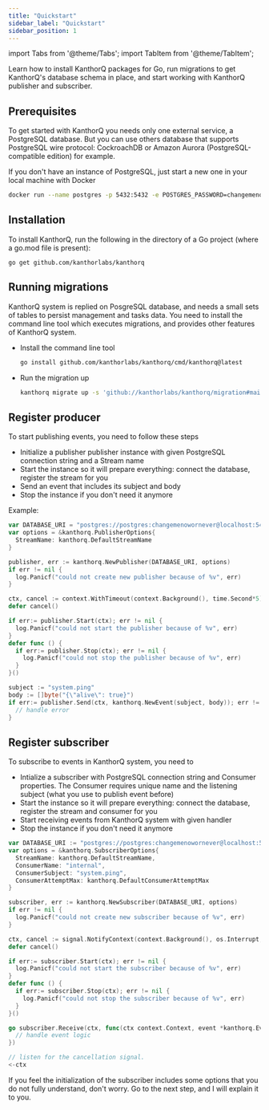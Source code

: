 ```yaml
---
title: "Quickstart"
sidebar_label: "Quickstart"
sidebar_position: 1
---
```


import Tabs from '@theme/Tabs';
import TabItem from '@theme/TabItem';

Learn how to install KanthorQ packages for Go, run migrations to get KanthorQ's database schema in place, and start working with KanthorQ publisher and subscriber.

## Prerequisites

To get started with KanthorQ you needs only one external service, a PostgreSQL database. But you can use others database that supports PostgreSQL wire protocol: CockroachDB or Amazon Aurora (PostgreSQL-compatible edition) for example.

If you don't have an instance of PostgreSQL, just start a new one in your local machine with Docker

```bash
docker run --name postgres -p 5432:5432 -e POSTGRES_PASSWORD=changemenowornever -d postgres:16
```

## Installation

To install KanthorQ, run the following in the directory of a Go project (where a go.mod file is present):

```
go get github.com/kanthorlabs/kanthorq
```

## Running migrations

KanthorQ system is replied on PosgreSQL database, and needs a small sets of tables to persist management and tasks data. You need to install the command line tool which executes migrations, and provides other features of KanthorQ system.

- Install the command line tool

  ```bash
  go install github.com/kanthorlabs/kanthorq/cmd/kanthorq@latest
  ```

- Run the migration up

  ```bash
  kanthorq migrate up -s 'github://kanthorlabs/kanthorq/migration#main' -d 'postgres://postgres:changemenowornever@localhost:5432/postgres?sslmode=disable'
  ```

## Register producer

To start publishing events, you need to follow these steps

- Initialize a publisher publisher instance with given PostgreSQL connection string and a Stream name
- Start the instance so it will prepare everything: connect the database, register the stream for you
- Send an event that includes its subject and body
- Stop the instance if you don't need it anymore

Example:

```go
var DATABASE_URI = "postgres://postgres:changemenowornever@localhost:5432/postgres?sslmode=disable"
var options = &kanthorq.PublisherOptions{
  StreamName: kanthorq.DefaultStreamName
}

publisher, err := kanthorq.NewPublisher(DATABASE_URI, options)
if err != nil {
  log.Panicf("could not create new publisher because of %v", err)
}

ctx, cancel := context.WithTimeout(context.Background(), time.Second*5)
defer cancel()

if err:= publisher.Start(ctx); err != nil {
  log.Panicf("could not start the publisher because of %v", err)
}
defer func () {
  if err:= publisher.Stop(ctx); err != nil {
    log.Panicf("could not stop the publisher because of %v", err)
  }
}()

subject := "system.ping"
body := []byte("{\"alive\": true}")
if err:= publisher.Send(ctx, kanthorq.NewEvent(subject, body)); err != nil {
  // handle error
}
```

## Register subscriber

To subscribe to events in KanthorQ system, you need to

- Intialize a subscriber with PostgreSQL connection string and Consumer properties. The Consumer requires unique name and the listening subject (what you use to publish event before)
- Start the instance so it will prepare everything: connect the database, register the stream and consumer for you
- Start receiving events from KanthorQ system with given handler
- Stop the instance if you don't need it anymore

```go
var DATABASE_URI := "postgres://postgres:changemenowornever@localhost:5432/postgres?sslmode=disable"
var options = &kanthorq.SubscriberOptions{
  StreamName: kanthorq.DefaultStreamName,
  ConsumerName: "internal",
  ConsumerSubject: "system.ping",
  ConsumerAttemptMax: kanthorq.DefaultConsumerAttemptMax
}

subscriber, err := kanthorq.NewSubscriber(DATABASE_URI, options)
if err != nil {
  log.Panicf("could not create new subscriber because of %v", err)
}

ctx, cancel := signal.NotifyContext(context.Background(), os.Interrupt, syscall.SIGINT, syscall.SIGTERM)
defer cancel()

if err:= subscriber.Start(ctx); err != nil {
  log.Panicf("could not start the subscriber because of %v", err)
}
defer func () {
  if err:= subscriber.Stop(ctx); err != nil {
    log.Panicf("could not stop the subscriber because of %v", err)
  }
}()

go subscriber.Receive(ctx, func(ctx context.Context, event *kanthorq.Event) error {
  // handle event logic
})

// listen for the cancellation signal.
<-ctx
```

If you feel the initialization of the subscriber includes some options that you do not fully understand, don't worry. Go to the next step, and I will explain it to you.
